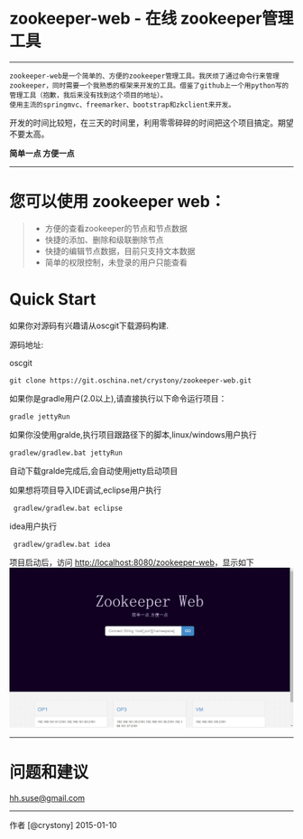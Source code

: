 # zookeeper-web - 在线 zookeeper管理工具

------

    zookeeper-web是一个简单的、方便的zookeeper管理工具。我厌烦了通过命令行来管理zookeeper，同时需要一个我熟悉的框架来开发的工具。借鉴了github上一个用python写的管理工具（抱歉，我后来没有找到这个项目的地址）。
    使用主流的springmvc、freemarker、bootstrap和zkclient来开发。

开发的时间比较短，在三天的时间里，利用零零碎碎的时间把这个项目搞定。期望不要太高。

**简单一点 方便一点**

------

您可以使用 zookeeper web：
==

> * 方便的查看zookeeper的节点和节点数据
> * 快捷的添加、删除和级联删除节点
> * 快捷的编辑节点数据，目前只支持文本数据
> * 简单的权限控制，未登录的用户只能查看

Quick Start
==

如果你对源码有兴趣请从oscgit下载源码构建.

源码地址:

oscgit

    git clone https://git.oschina.net/crystony/zookeeper-web.git


如果你是gradle用户(2.0以上),请直接执行以下命令运行项目：

    gradle jettyRun

如果你没使用gralde,执行项目跟路径下的脚本,linux/windows用户执行

    gradlew/gradlew.bat jettyRun

自动下载gralde完成后,会自动使用jetty启动项目

如果想将项目导入IDE调试,eclipse用户执行

     gradlew/gradlew.bat eclipse

idea用户执行

     gradlew/gradlew.bat idea

项目启动后，访问 [http://localhost:8080/zookeeper-web][1]，显示如下
![ ][2]

------

问题和建议
==

hh.suse@gmail.com

------

作者 [@crystony]
2015-01-10

  [1]: http://localhost:8080/zookeeper-web
  [2]: ./doc/img/index.jpg